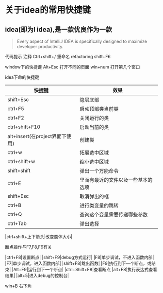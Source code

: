 # 关于idea的常用快捷键

## idea(即为I idea),是一款优良作为一款

> Every aspect of IntelliJ IDEA is specifically designed to maximize developer productivity.

代码提示
注释 Ctrl+shift+/
重命名 refactoring shift+F6

window下的快捷键
Alt+Esc 打开不同的页面
win+num 打开第几个窗口

idea下命的快捷键

|快捷键|效果|
|-----|----|
|shift+Esc| 隐层底部|
|ctrl+F5| 启动顶部类当前类|
|ctrl+F2| 关闭运行的类|
|ctrl+shift+F10| 启动当前的类|
|alt+insert(在project界面下使用)|创建类|
|ctrl+w|拓展选中区域|
|ctrl+shift+w|缩小选中区域|
|shift+shift| 弹出一个万能命令|
|ctrl+E| 里面有最近的文件以及一些基本的选项|
|shift+Esc|取消弹出的框|
|ctrl+B|进行类变量的跳转|
|ctrl+Q|查询这个变量需要传递哪些参数|
|ctrl+Tab|弹出选择|

|ctrl+shift+上下箭头|改变窗体大小|

断点操作与F7,F8,F9有关

|ctrl+F8|设置断点|
|shift+F9|debug方式运行|
|F8|单步调试，不进入函数内部|
|F7|单步调试，进入函数内部|
|shift+F8|跳出函数|
|F9|执行到下一个断点，或结束|
|Alt+F9|运行到下一个断点|
|ctrl+Shift+F8|查看断点
|alt+F8|执行表达式查看结果|
|alt+5|进入debug的控制台|

win+B 右下角